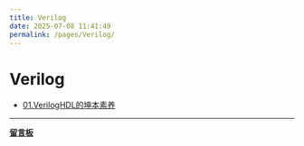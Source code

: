```yaml
---
title: Verilog
date: 2025-07-08 11:41:49
permalink: /pages/Verilog/
---
```


# Verilog

- [01.VerilogHDL的坤本素养](/pages/Verilog_01/)
---

**[留言板](/message-board)** 